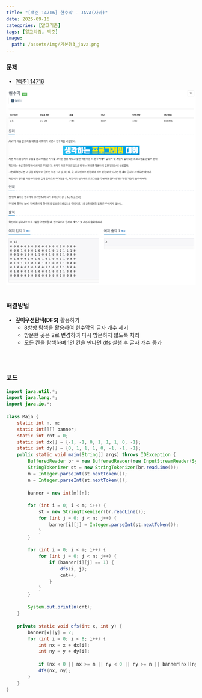 ```yaml
---
title: "[백준 14716] 현수막 - JAVA(자바)"
date: 2025-09-16
categories: [알고리즘]
tags: [알고리즘, 백준]
image:
  path: /assets/img/기본형3_java.png
---
```


### 문제

- [[백준] 14716](https://www.acmicpc.net/problem/14716)

![img](/assets/img/algorithm/백준14716.png)
<br /><br />

### 해결방법
- **깊이우선탐색(DFS)** 활용하기
    - 8방향 탐색을 활용하여 현수막의 글자 개수 세기
    - 방문한 곳은 2로 변경하여 다시 방문하지 않도록 처리
    - 모든 칸을 탐색하며 1인 칸을 만나면 dfs 실행 후 글자 개수 증가
    
<br /><br />

### 코드

```java
import java.util.*;
import java.lang.*;
import java.io.*;

class Main {
    static int n, m;
    static int[][] banner;
    static int cnt = 0;
    static int dx[] = {-1, -1, 0, 1, 1, 1, 0, -1};
    static int dy[] = {0, 1, 1, 1, 0, -1, -1, -1};
    public static void main(String[] args) throws IOException {
        BufferedReader br = new BufferedReader(new InputStreamReader(System.in));
        StringTokenizer st = new StringTokenizer(br.readLine());
        m = Integer.parseInt(st.nextToken());
        n = Integer.parseInt(st.nextToken());
        
        banner = new int[m][n];

        for (int i = 0; i < m; i++) {
            st = new StringTokenizer(br.readLine());
            for (int j = 0; j < n; j++) {
                banner[i][j] = Integer.parseInt(st.nextToken());
            }
        }

        for (int i = 0; i < m; i++) {
            for (int j = 0; j < n; j++) {
                if (banner[i][j] == 1) {
                    dfs(i, j);
                    cnt++;
                }
            }
        }
        
        System.out.println(cnt);
    }

    private static void dfs(int x, int y) {
        banner[x][y] = 2;
        for (int i = 0; i < 8; i++) {
            int nx = x + dx[i];
            int ny = y + dy[i];

            if (nx < 0 || nx >= m || ny < 0 || ny >= n || banner[nx][ny] != 1) continue;
            dfs(nx, ny);
        }
    }
}

```